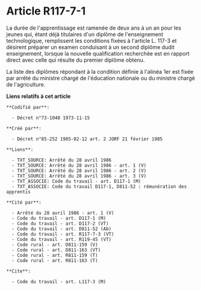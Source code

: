# Article R117-7-1

La durée de l'apprentissage est ramenée de deux ans à un an pour les jeunes qui, étant déjà titulaires d'un diplôme de
l'enseignement technologique, remplissent les conditions fixées à l'article L. 117-3 et désirent préparer un examen
conduisant à un second diplôme dudit enseignement, lorsque la nouvelle qualification recherchée est en rapport direct avec
celle qui résulte du premier diplôme obtenu.

La liste des diplômes répondant à la condition définie à l'alinéa 1er est fixée par arrêté du ministre chargé de l'éducation
nationale ou du ministre chargé de l'agriculture.

**Liens relatifs à cet article**

	**Codifié par**:

	  - Décret n°73-1048 1973-11-15

	**Créé par**:

	  - Décret n°85-252 1985-02-12 art. 2 JORF 21 février 1985

	**Liens**:

	  - TXT_SOURCE: Arrêté du 28 avril 1986
	  - TXT_SOURCE: Arrêté du 28 avril 1986 - art. 1 (V)
	  - TXT_SOURCE: Arrêté du 28 avril 1986 - art. 2 (V)
	  - TXT_SOURCE: Arrêté du 28 avril 1986 - art. 3 (V)
	  - TXT_ASSOCIE: Code du travail - art. D117-1 (M)
	  - TXT_ASSOCIE: Code du travail D117-1, D811-52 : rémunération des apprentis

	**Cité par**:

	  - Arrêté du 28 avril 1986 - art. 1 (V)
	  - Code du travail - art. D117-1 (M)
	  - Code du travail - art. D117-2 (VT)
	  - Code du travail - art. D811-52 (Ab)
	  - Code du travail - art. R117-7-3 (VT)
	  - Code du travail - art. R119-45 (VT)
	  - Code rural - art. D811-159 (V)
	  - Code rural - art. D811-163 (VT)
	  - Code rural - art. R811-159 (T)
	  - Code rural - art. R811-163 (T)

	**Cite**:

	  - Code du travail - art. L117-3 (M)
